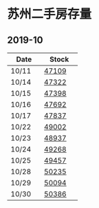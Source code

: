 # 苏州二手房存量   
## 2019-10


| &nbsp;&nbsp;&nbsp;Date&nbsp;&nbsp;&nbsp; | &nbsp;&nbsp;&nbsp;Stock&nbsp;&nbsp;&nbsp; |
| ------ | ------ |
| 10/11 | [47109](Suzhou_Stock.md) |
| 10/14 | [47322](Suzhou_Stock.md) |
| 10/15 | [47398](Suzhou_Stock.md) |
| 10/16 | [47692](Suzhou_Stock.md) |
| 10/17 | [47837](Suzhou_Stock.md) |
| 10/22 | [49002](Suzhou_Stock.md) |
| 10/23 | [48937](Suzhou_Stock.md) |
| 10/24 | [49268](Suzhou_Stock.md) |
| 10/25 | [49457](Suzhou_Stock.md) |
| 10/28 | [50235](Suzhou_Stock.md) |
| 10/29 | [50094](Suzhou_Stock.md) |
| 10/30 | [50386](Suzhou_Stock.md) |
